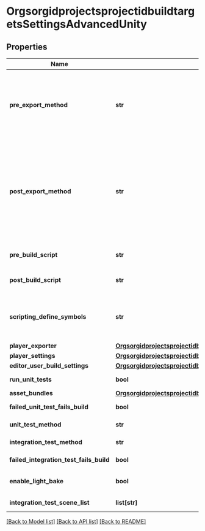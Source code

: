 # OrgsorgidprojectsprojectidbuildtargetsSettingsAdvancedUnity

## Properties
Name | Type | Description | Notes
------------ | ------------- | ------------- | -------------
**pre_export_method** | **str** | The fully-qualified name of a public static method you want us to call before we start the Unity build process. For example: ClassName.NeatMethod or NameSpace.ClassName.NeatMethod. No trailing parenthesis, and it can&#39;t have the same name as your Post-Export method! | [optional] 
**post_export_method** | **str** | The fully-qualified name of a public static method you want us to call after we finish the Unity build process (but before Xcode). For example: ClassName.CoolMethod or NameSpace.ClassName.CoolMethod. No trailing parenthesis, and it can&#39;t have the same name as your Post-Export method! This method must accept a string parameter, which will receive the path to the exported Unity player (or Xcode project in the case of iOS). | [optional] 
**pre_build_script** | **str** | Relative path to the script that should be run before the build process starts. | [optional] 
**post_build_script** | **str** | Relative path to the script that should be run after the build process finishes. | [optional] 
**scripting_define_symbols** | **str** | Enter the names of the symbols you want to define for iOS. These symbols can then be used as the conditions for #if directives just like the built-in ones. (i.e. #IF MYDEFINE or #IF AMAZON) | [optional] 
**player_exporter** | [**OrgsorgidprojectsprojectidbuildtargetsSettingsAdvancedUnityPlayerExporter**](OrgsorgidprojectsprojectidbuildtargetsSettingsAdvancedUnityPlayerExporter.md) |  | [optional] 
**player_settings** | [**OrgsorgidprojectsprojectidbuildtargetsSettingsAdvancedUnityPlayerSettings**](OrgsorgidprojectsprojectidbuildtargetsSettingsAdvancedUnityPlayerSettings.md) |  | [optional] 
**editor_user_build_settings** | [**OrgsorgidprojectsprojectidbuildtargetsSettingsAdvancedUnityEditorUserBuildSettings**](OrgsorgidprojectsprojectidbuildtargetsSettingsAdvancedUnityEditorUserBuildSettings.md) |  | [optional] 
**run_unit_tests** | **bool** | Run any unit tests your project has when a build happens. | [optional] 
**asset_bundles** | [**OrgsorgidprojectsprojectidbuildtargetsSettingsAdvancedUnityAssetBundles**](OrgsorgidprojectsprojectidbuildtargetsSettingsAdvancedUnityAssetBundles.md) |  | [optional] 
**failed_unit_test_fails_build** | **bool** | Mark builds as failed if the unit tests do not pass. | [optional] 
**unit_test_method** | **str** | The Unity method to call when running unit tests. | [optional] 
**integration_test_method** | **str** | The Unity method to call when running integration tests. | [optional] 
**failed_integration_test_fails_build** | **bool** | Mark build as failed if integration tests do not pass. | [optional] 
**enable_light_bake** | **bool** | Enable lightmap baking (disabled by default since it is very slow and usually unnecessary) | [optional] 
**integration_test_scene_list** | **list[str]** | The collection of scenes to run integration tests within. | [optional] 

[[Back to Model list]](../README.md#documentation-for-models) [[Back to API list]](../README.md#documentation-for-api-endpoints) [[Back to README]](../README.md)


